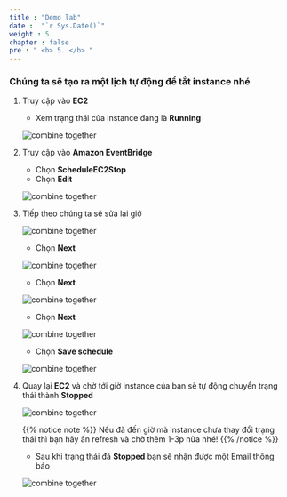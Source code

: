 ```yaml
---
title : "Demo lab"
date :  "`r Sys.Date()`" 
weight : 5 
chapter : false
pre : " <b> 5. </b> "
---
```


### Chúng ta sẽ tạo ra một lịch tự động để tắt instance nhé

1. Truy cập vào **EC2**
    - Xem trạng thái của instance đang là **Running**

    ![combine together](/aws-fcj-workshop01/images/7-CombineTogether/0001.png?width=90pc)

2. Truy cập vào **Amazon EventBridge**

    - Chọn **ScheduleEC2Stop**
    - Chọn **Edit**

    ![combine together](/aws-fcj-workshop01/images/7-CombineTogether/0003.png?width=90pc)

3. Tiếp theo chúng ta sẽ sửa lại giờ

    ![combine together](/aws-fcj-workshop01/images/7-CombineTogether/0004.png?width=90pc)

    - Chọn **Next**

    ![combine together](/aws-fcj-workshop01/images/7-CombineTogether/0005.png?width=90pc)

    - Chọn **Next**

    ![combine together](/aws-fcj-workshop01/images/7-CombineTogether/0006.png?width=90pc)

    - Chọn **Next**

    ![combine together](/aws-fcj-workshop01/images/7-CombineTogether/0007.png?width=90pc)

    - Chọn **Save schedule**

    ![combine together](/aws-fcj-workshop01/images/7-CombineTogether/0008.png?width=90pc)

4. Quay lại **EC2** và chờ tới giờ instance của bạn sẽ tự động chuyển trạng thái thành **Stopped**

    ![combine together](/aws-fcj-workshop01/images/7-CombineTogether/0009.png?width=90pc)

    {{% notice note %}}
   Nếu đã đến giờ mà instance chưa thay đổi trạng thái thì bạn hãy ấn refresh và chờ thêm 1-3p nữa nhé!
    {{% /notice %}}

    - Sau khi trạng thái đã **Stopped** bạn sẽ nhận được một Email thông báo

    ![combine together](/aws-fcj-workshop01/images/7-CombineTogether/0010.png?width=90pc)